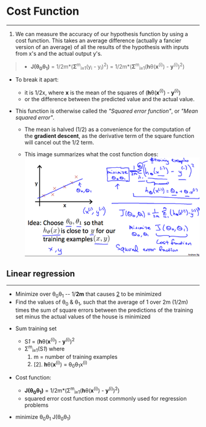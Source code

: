 # Cost Function
---

1. We can measure the accuracy of our hypothesis function by using a cost function. This takes an average difference (actually a fancier version of an average) of all the results of the hypothesis with inputs from x's and the actual output y's.

> * **J(θ<sub>0</sub>θ<sub>1</sub>)** 
    = 1/2m*(**Σ**<sup>m</sup><sub>i≡1</sub>(y<sub>i</sub> - y<sub>i</sub>)<sup>2</sup>) 
    = 1/2m*(**Σ**<sup>m</sup><sub>i≡1</sub>(**h**θ(**x**<sup>(i)</sup>) - **y**<sup>(i)</sup>)<sup>2</sup>)

* To break it apart:
    * it is 1/2x, where **x** is the mean of the squares of (**h**θ(**x**<sup>(i)</sup>) - **y**<sup>(i)</sup>)
    * or the difference between the predicted value and the actual value.


* This function is otherwise called the *"Squared error function"*, or *"Mean squared error"*. 
  * The mean is halved (1/2) as a convenience for the computation of the **gradient descent**, as the derivative term of the square function will cancel out the 1/2 term. 

  * This image summarizes what the cost function does:
![img_01.png](img_01.png)

## Linear regression

---

* Minimize over θ<sub>0</sub>θ<sub>1</sub> -- 1/**2m** that causes [2](2) to be minimized
* Find the values of θ<sub>0</sub> & θ<sub>1</sub>, such that the average of 1 over 2m (1/2m) times the sum of square errors between the predictions of the training set minus the actual values of the house is minimized 

- Sum training set 
    - S*1* = (**h**θ(**x**<sup>(i)</sup>) - **y**<sup>(i)</sup>)<sup>2</sup>
    - Σ<sup>m</sup><sub>i≡1</sub>(S*1*) where
        1. m = number of training examples
        2. [2]. **h**θ(**x**<sup>(i)</sup>) = θ<sub>0</sub>θ<sub>1</sub>x<sup>(i)</sup> 

- Cost function:
    - **J(θ<sub>0</sub>θ<sub>1</sub>)** = 1/2m*(Σ<sup>m</sup><sub>i≡1</sub>(**h**θ(**x**<sup>(i)</sup>) - **y**<sup>(i)</sup>)<sup>2</sup>)
    - squared error cost function most commonly used for regression problems

- minimize θ<sub>0</sub>θ<sub>1</sub> J(θ<sub>0</sub>θ<sub>1</sub>)
